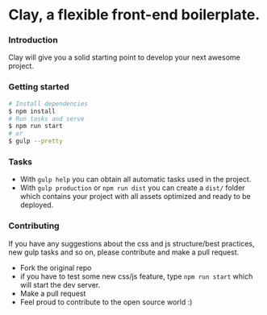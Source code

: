 # Clay, a flexible front-end boilerplate.

### Introduction

Clay will give you a solid starting point to develop your next awesome project.

### Getting started

```sh
# Install dependencies
$ npm install
# Run tasks and serve
$ npm run start
# or
$ gulp --pretty
```

### Tasks

- With `gulp help` you can obtain all automatic tasks used in the project.
- With `gulp production` or `npm run dist` you can create a `dist/` folder which contains your project with all assets optimized and ready to be deployed.

### Contributing

If you have any suggestions about the css and js structure/best practices, new gulp tasks and so on, please contribute and make a pull request.

- Fork the original repo
- if you have to test some new css/js feature, type `npm run start` which will start the dev server.
- Make a pull request
- Feel proud to contribute to the open source world :)
